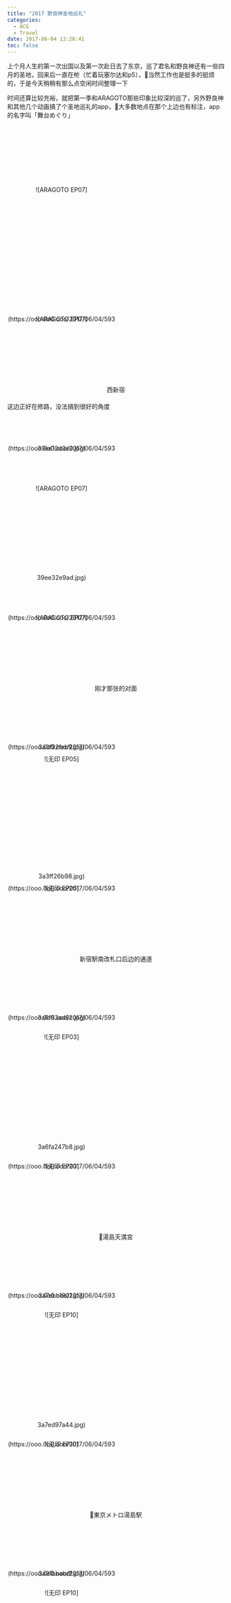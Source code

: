 ```yaml
---
title: "2017 野良神圣地巡礼"
categories:
  - ACG
  - Travel
date: 2017-06-04 13:28:41
toc: false
---
```


上个月人生的第一次出国以及第一次赴日去了东京，巡了君名和野良神还有一些四月的圣地，回来后一直在~~忙~~（忙着玩塞尔达和p5），当然工作也是挺多的挺烦的，于是今天稍稍有那么点空闲时间整理一下

时间还算比较充裕，就把第一季和ARAGOTO那些印象比较深的巡了，另外野良神和其他几个动画搞了个圣地巡礼的app，大多数地点在那个上边也有标注，app的名字叫「舞台めぐり」
<br />


<div class="pull-left img">![ARAGOTO EP07](https://ooo.0o0.ooo/2017/06/04/59339ee10d3e0.jpg)</div><div class="pull-left img">![ARAGOTO EP07](https://ooo.0o0.ooo/2017/06/04/59339ee32e9ad.jpg)</div>
<div class="clear-float img-caption">西新宿</div>

这边正好在修路，没法搞到很好的角度

<style markdown="0">
  div.img {
    width: 50%;
    text-align: center;
    line-height: 300px;
    height: 300px;
  }
  div.img img {
    margin: 0 auto;
    max-height: 300px;
    vertical-align: middle;
    margin-top: -3px;
  }
  .clear-float {
    clear: both;
  }
  .img-caption {
    text-align: center;
    line-height: 2em;
  }
</style>

<br />

<div class="pull-left img">![ARAGOTO EP07](https://ooo.0o0.ooo/2017/06/04/5933a3f92feb9.jpg)</div><div class="pull-left img">![ARAGOTO EP07](https://ooo.0o0.ooo/2017/06/04/5933a3ff26b98.jpg)</div>
<div class="clear-float img-caption">刚才那张的对面</div><!-- more -->
<div class="pull-left img">![无印 EP05](https://ooo.0o0.ooo/2017/06/04/5933a6f83ad8c.jpg)</div><div class="pull-left img">![无印 EP05](https://ooo.0o0.ooo/2017/06/04/5933a6fa247b8.jpg)</div>
<div class="clear-float img-caption">新宿駅南改札口后边的通道</div>

<br />

<div class="pull-left img">![无印 EP03](https://ooo.0o0.ooo/2017/06/04/5933a7ebb1901.jpg)</div><div class="pull-left img">![无印 EP03](https://ooo.0o0.ooo/2017/06/04/5933a7ed97a44.jpg)</div>
<div class="clear-float img-caption">湯島天満宮</div>

<br />

<div class="pull-left img">![无印 EP10](https://ooo.0o0.ooo/2017/06/04/5933a91bbabdf.jpg)</div><div class="pull-left img">![无印 EP10](https://ooo.0o0.ooo/2017/06/04/5933a91d66d0c.jpg)</div>
<div class="clear-float img-caption">東京メトロ湯島駅</div>

<br />

<div class="pull-left img">![无印 EP10](https://ooo.0o0.ooo/2017/06/04/5933aa0149fc8.jpg)</div><div class="pull-left img">![无印 EP10](https://ooo.0o0.ooo/2017/06/04/5933aa02a5912.jpg)</div>
<div class="clear-float img-caption">湯島天満宮入口</div>

<br />

<div class="pull-left img">![无印 EP10](https://ooo.0o0.ooo/2017/06/04/5933aa3de6da4.jpg)</div><div class="pull-left img">![无印 EP10](https://ooo.0o0.ooo/2017/06/04/5933aa3f9776c.jpg)</div>
<div class="clear-float img-caption">湯島天満宮入口 近距离</div>

<br />

<div class="pull-left img">![无印 EP10](https://ooo.0o0.ooo/2017/06/04/5933ab1c37646.jpg)</div><div class="pull-left img">![无印 EP10](https://ooo.0o0.ooo/2017/06/04/5933ab1e204ef.jpg)</div>
<div class="clear-float img-caption">上野公园科技馆门口</div>

<br />

<div class="pull-left img">![无印 EP10](https://ooo.0o0.ooo/2017/06/04/5933aaf4d4ec3.jpg)</div><div class="pull-left img">![无印 EP10](https://ooo.0o0.ooo/2017/06/04/5933aaf683a6a.jpg)</div>
<div class="clear-float img-caption">上野公园</div>至此，东京市中心结束

<div class="pull-left img">![无印 EP02](https://ooo.0o0.ooo/2017/06/04/5933acd05887f.jpg)</div><div class="pull-left img">![无印 EP02](https://ooo.0o0.ooo/2017/06/04/5933acd1ef0bf.jpg)</div>
<div class="clear-float img-caption">大泉学園駅</div>

<br />

<div class="pull-left img">![无印 EP01](https://ooo.0o0.ooo/2017/06/04/5933ad61024a7.jpg)</div><div class="pull-left img">![无印 EP01](https://ooo.0o0.ooo/2017/06/04/5933ad61e63c8.jpg)</div>
<div class="clear-float img-caption">大泉学園駅</div>

<br />

<div class="pull-left img">![无印 EP03](https://ooo.0o0.ooo/2017/06/04/5933af4346583.jpg)</div><div class="pull-left img">![无印 EP03](https://ooo.0o0.ooo/2017/06/04/5933af455f606.jpg)</div>
<div class="clear-float img-caption">大泉学園駅ホーム</div>

<br />

<div class="pull-left img">![无印 EP03](https://ooo.0o0.ooo/2017/06/04/5933af51ea015.jpg)</div><div class="pull-left img">![无印 EP03](https://ooo.0o0.ooo/2017/06/04/5933af53b0456.jpg)</div>
<div class="clear-float img-caption">大泉学園駅ホーム</div>

<br />

<div class="pull-left img">![无印 EP05](https://ooo.0o0.ooo/2017/06/04/5933b0cd9e364.jpg)</div><div class="pull-left img">![无印 EP05](https://ooo.0o0.ooo/2017/06/04/5933b0cfc86ed.jpg)</div>
<div class="clear-float img-caption">練馬 梨の花公園 附近的通路</div>

<br />

<div class="pull-left img">![无印 EP05](https://ooo.0o0.ooo/2017/06/04/5933b0f56bf05.jpg)</div><div class="pull-left img">![无印 EP05](https://ooo.0o0.ooo/2017/06/04/5933b0f7ece2c.jpg)</div>
<div class="clear-float img-caption">練馬 梨の花公園 附近的通路</div>

<br />

<div class="pull-left img">![无印 EP07](https://ooo.0o0.ooo/2017/06/04/5933b15a367e6.jpg)</div><div class="pull-left img">![无印 EP07](https://ooo.0o0.ooo/2017/06/04/5933b15bb00e7.jpg)</div>
<div class="clear-float img-caption">練馬 梨の花公園</div>

<br />

<div class="pull-left img">![无印 EP07](https://ooo.0o0.ooo/2017/06/04/5933b1ab4d835.jpg)</div><div class="pull-left img">![无印 EP07](https://ooo.0o0.ooo/2017/06/04/5933b1ac8c0c3.jpg)</div>
<div class="clear-float img-caption">練馬 梨の花公園</div>

<br />

<div class="pull-left img">![无印 EP04](https://ooo.0o0.ooo/2017/06/04/5933b33ea643d.jpg)</div><div class="pull-left img">![无印 EP04](https://ooo.0o0.ooo/2017/06/04/5933b34072305.jpg)</div>
<div class="clear-float img-caption">石神井公園内的一家店 小福家的店</div>因为这家店不让拍照，只能远远拍一张表示来过了

<div class="pull-left img">![无印 EP02](https://ooo.0o0.ooo/2017/06/04/5933b34dcc77c.jpg)</div><div class="pull-left img">![无印 EP02](https://ooo.0o0.ooo/2017/06/04/5933b34ff1170.jpg)</div>
<div class="clear-float img-caption">石神井公園去駅的散步小路</div>


还有君名的，等七月bd发售了再截图整理吧
